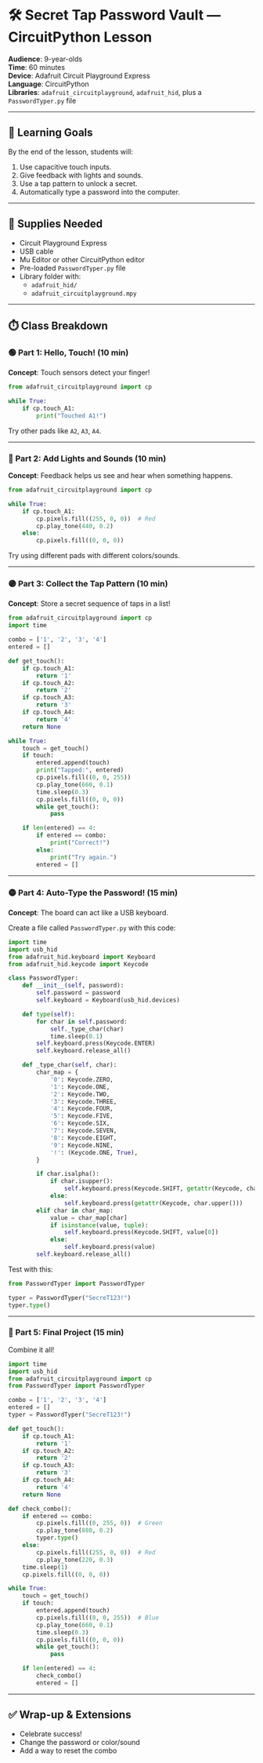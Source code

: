 # 🛠️ Secret Tap Password Vault — CircuitPython Lesson

**Audience**: 9-year-olds  
**Time**: 60 minutes  
**Device**: Adafruit Circuit Playground Express  
**Language**: CircuitPython  
**Libraries**: `adafruit_circuitplayground`, `adafruit_hid`, plus a `PasswordTyper.py` file

---

## 🧠 Learning Goals

By the end of the lesson, students will:
1. Use capacitive touch inputs.
2. Give feedback with lights and sounds.
3. Use a tap pattern to unlock a secret.
4. Automatically type a password into the computer.

---

## 🧩 Supplies Needed

- Circuit Playground Express
- USB cable
- Mu Editor or other CircuitPython editor
- Pre-loaded `PasswordTyper.py` file
- Library folder with:
  - `adafruit_hid/`
  - `adafruit_circuitplayground.mpy`

---

## ⏱️ Class Breakdown

### 🟢 Part 1: Hello, Touch! (10 min)

**Concept**: Touch sensors detect your finger!

```python
from adafruit_circuitplayground import cp

while True:
    if cp.touch_A1:
        print("Touched A1!")
```

Try other pads like `A2`, `A3`, `A4`.

---

### 🔵 Part 2: Add Lights and Sounds (10 min)

**Concept**: Feedback helps us see and hear when something happens.

```python
from adafruit_circuitplayground import cp

while True:
    if cp.touch_A1:
        cp.pixels.fill((255, 0, 0))  # Red
        cp.play_tone(440, 0.2)
    else:
        cp.pixels.fill((0, 0, 0))
```

Try using different pads with different colors/sounds.

---

### 🟣 Part 3: Collect the Tap Pattern (10 min)

**Concept**: Store a secret sequence of taps in a list!

```python
from adafruit_circuitplayground import cp
import time

combo = ['1', '2', '3', '4']
entered = []

def get_touch():
    if cp.touch_A1:
        return '1'
    if cp.touch_A2:
        return '2'
    if cp.touch_A3:
        return '3'
    if cp.touch_A4:
        return '4'
    return None

while True:
    touch = get_touch()
    if touch:
        entered.append(touch)
        print("Tapped:", entered)
        cp.pixels.fill((0, 0, 255))
        cp.play_tone(660, 0.1)
        time.sleep(0.3)
        cp.pixels.fill((0, 0, 0))
        while get_touch():
            pass

    if len(entered) == 4:
        if entered == combo:
            print("Correct!")
        else:
            print("Try again.")
        entered = []
```

---

### 🟡 Part 4: Auto-Type the Password! (15 min)

**Concept**: The board can act like a USB keyboard.

Create a file called `PasswordTyper.py` with this code:

```python
import time
import usb_hid
from adafruit_hid.keyboard import Keyboard
from adafruit_hid.keycode import Keycode

class PasswordTyper:
    def __init__(self, password):
        self.password = password
        self.keyboard = Keyboard(usb_hid.devices)

    def type(self):
        for char in self.password:
            self._type_char(char)
            time.sleep(0.1)
        self.keyboard.press(Keycode.ENTER)
        self.keyboard.release_all()

    def _type_char(self, char):
        char_map = {
            '0': Keycode.ZERO,
            '1': Keycode.ONE,
            '2': Keycode.TWO,
            '3': Keycode.THREE,
            '4': Keycode.FOUR,
            '5': Keycode.FIVE,
            '6': Keycode.SIX,
            '7': Keycode.SEVEN,
            '8': Keycode.EIGHT,
            '9': Keycode.NINE,
            '!': (Keycode.ONE, True),
        }

        if char.isalpha():
            if char.isupper():
                self.keyboard.press(Keycode.SHIFT, getattr(Keycode, char.upper()))
            else:
                self.keyboard.press(getattr(Keycode, char.upper()))
        elif char in char_map:
            value = char_map[char]
            if isinstance(value, tuple):
                self.keyboard.press(Keycode.SHIFT, value[0])
            else:
                self.keyboard.press(value)
        self.keyboard.release_all()
```

Test with this:

```python
from PasswordTyper import PasswordTyper

typer = PasswordTyper("SecreT123!")
typer.type()
```

---

### 🔴 Part 5: Final Project (15 min)

Combine it all!

```python
import time
import usb_hid
from adafruit_circuitplayground import cp
from PasswordTyper import PasswordTyper

combo = ['1', '2', '3', '4']
entered = []
typer = PasswordTyper("SecreT123!")

def get_touch():
    if cp.touch_A1:
        return '1'
    if cp.touch_A2:
        return '2'
    if cp.touch_A3:
        return '3'
    if cp.touch_A4:
        return '4'
    return None

def check_combo():
    if entered == combo:
        cp.pixels.fill((0, 255, 0))  # Green
        cp.play_tone(880, 0.2)
        typer.type()
    else:
        cp.pixels.fill((255, 0, 0))  # Red
        cp.play_tone(220, 0.3)
    time.sleep(1)
    cp.pixels.fill((0, 0, 0))

while True:
    touch = get_touch()
    if touch:
        entered.append(touch)
        cp.pixels.fill((0, 0, 255))  # Blue
        cp.play_tone(660, 0.1)
        time.sleep(0.3)
        cp.pixels.fill((0, 0, 0))
        while get_touch():
            pass

    if len(entered) == 4:
        check_combo()
        entered = []
```

---

## ✅ Wrap-up & Extensions

- Celebrate success!
- Change the password or color/sound
- Add a way to reset the combo
